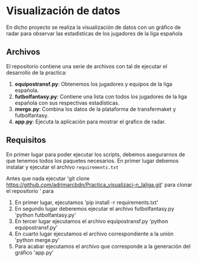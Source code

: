 # Visualización de datos

En dicho proyecto se realiza la visualización de datos con un gráfico de radar para observar las estadisticas de los jugadores de la liga española

## Archivos

El repositorio contiene una serie de archivos con tal de ejecutar el desarrollo de la practica:

1. **equipostransf.py**: Obtenemos los jugadores y equipos de la liga española.
2. **futbolfantasy.py**: Contiene una lista con todos los jugadores de la liga española con sus respectivas estadísticas.
3. **merge.py**: Combina los datos de la plataforma de transfermaket y futbolfantasy.
4. **app.py**: Ejecuta la aplicación para mostrar el grafico de radar.

## Requisitos
En primer lugar para poder ejecutar los scripts, debemos asegurarnos de que tenemos todos los paquetes necesarios. En primer lugar debemos instalar y ejecutar el archivo `requirements.txt`


Antes que nada ejecutar 'git clone https://github.com/adrimarcbdn/Practica_visualizaci-n_laliga.git' para clonar el repositorio
' para 
>
1. En primer lugar, ejecutamos 'pip install -r requirements.txt' 
2. En segundo lugar deberemos ejecutar el archivo futbolfantasy.py 'python futbolfantasy.py'
3. En tercer lugar ejecutamos el archivo equipostransf.py 'python equipostransf.py' 
4. En cuarto lugar ejecutamos el archivo correspondiente a la unión 'python merge.py'
5. Para acabar ejecutamos el archivo que corresponde a la generación del gráfico 'app.py'
